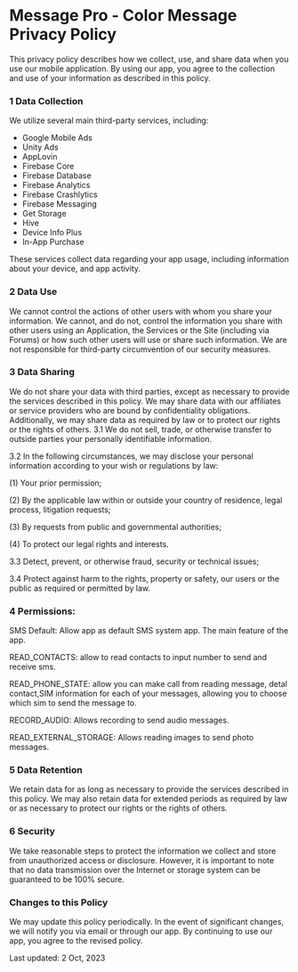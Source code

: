 
# Message Pro - Color Message Privacy Policy

This privacy policy describes how we collect, use, and share data when you use our mobile application. By using our app, you agree to the collection and use of your information as described in this policy.

### 1 Data Collection
We utilize several main third-party services, including:

- Google Mobile Ads
- Unity Ads
- AppLovin
- Firebase Core
- Firebase Database
- Firebase Analytics
- Firebase Crashlytics
- Firebase Messaging
- Get Storage
- Hive
- Device Info Plus
- In-App Purchase

These services collect data regarding your app usage, including information about your device, and app activity.

### 2 Data Use

We cannot control the actions of other users with whom you share your information. We cannot, and do not, control the information you share with other users using an Application, the Services or the Site (including via Forums) or how such other users will use or share such information. We are not responsible for third-party circumvention of our security measures.

### 3 Data Sharing

We do not share your data with third parties, except as necessary to provide the services described in this policy. We may share data with our affiliates or service providers who are bound by confidentiality obligations. Additionally, we may share data as required by law or to protect our rights or the rights of others.
3.1 We do not sell, trade, or otherwise transfer to outside parties your personally identifiable information.

3.2 In the following circumstances, we may disclose your personal information according to your wish or regulations by law:

(1) Your prior permission;

(2) By the applicable law within or outside your country of residence, legal process, litigation requests;

(3) By requests from public and governmental authorities;

(4) To protect our legal rights and interests.

3.3 Detect, prevent, or otherwise fraud, security or technical issues;

3.4 Protect against harm to the rights, property or safety, our users or the public as required or permitted by law.

### 4 Permissions:

SMS Default: Allow app as default SMS system app. The main feature of the app.

READ_CONTACTS: allow to read contacts to input number to send and receive sms.

READ_PHONE_STATE: allow you can make call from reading message, detal contact,SIM information for each of your messages, allowing you to choose which sim to send the message to.

RECORD_AUDIO: Allows recording to send audio messages.

READ_EXTERNAL_STORAGE: Allows reading images to send photo messages.

### 5 Data Retention

We retain data for as long as necessary to provide the services described in this policy. We may also retain data for extended periods as required by law or as necessary to protect our rights or the rights of others.

### 6 Security

We take reasonable steps to protect the information we collect and store from unauthorized access or disclosure. However, it is important to note that no data transmission over the Internet or storage system can be guaranteed to be 100% secure.

### Changes to this Policy

We may update this policy periodically. In the event of significant changes, we will notify you via email or through our app. By continuing to use our app, you agree to the revised policy.

Last updated: 2 Oct, 2023
